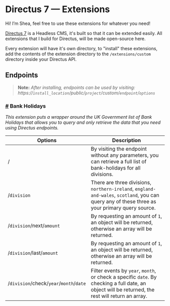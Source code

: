 #  Directus 7 — Extensions 
Hi! I’m Shea, feel free to use these extensions for whatever you need!

[Directus 7](https://github.com/directus) is a Headless CMS, it's built so that it can be extended easily. All extensions that I build for Directus, will be made open-source here. 

Every extension will have it's own directory, to "install" these extensions, add the contents of the extension directory to the `/extensions/custom` directory inside your Directus API.

## Endpoints 
> **Note:** _After installing, endpoints can be used by visiting: https://`install_location`/public/`project`/custom/`endpoint`/`options`_

###  [#](#bank-holidays) Bank Holidays

*This extension puts a wrapper around the UK Government list of Bank Holidays that allows you to query and only retrieve the data that you need using Directus endpoints.* 

| Options | Description |
|---|---|
| / | By visiting the endpoint without any parameters, you can retrieve a full list of bank-holidays for all divisions.  |
| /`division` | There are three divisions, `northern-ireland`, `england-and-wales`, `scotland`, you can query any of these three as your primary query source. |
| /`division`/next/`amount` | By requesting an amount of `1`, an object will be returned, otherwise an array will be returned. |
| /`division`/last/`amount` | By requesting an amount of `1`, an object will be returned, otherwise an array will be returned. |
| /`division`/check/`year`/`month`/`date` | Filter events by `year`, `month`, or check a specific `date`. By checking a full date, an object will be returned, the rest will return an array. |